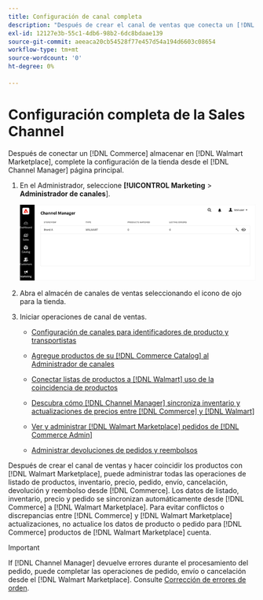 ```yaml
---
title: Configuración de canal completa
description: "Después de crear el canal de ventas que conecta un [!DNL Commerce] Almacene la vista a [!DNL Walmart Marketplace], abra el canal y complete la configuración del canal. A continuación, inicie el proceso para agregar productos, administrar anuncios, inventario, precios y pedidos desde [!DNL Channel Manager]"
exl-id: 12127e3b-55c1-4db6-98b2-6dc8bdaae139
source-git-commit: aeeaca20cb54528f77e457d54a194d6603c08654
workflow-type: tm+mt
source-wordcount: '0'
ht-degree: 0%

---
```


# Configuración completa de la Sales Channel

Después de conectar un [!DNL Commerce] almacenar en [!DNL Walmart Marketplace], complete la configuración de la tienda desde el [!DNL Channel Manager] página principal.

1. En el Administrador, seleccione **[!UICONTROL Marketing** > **Administrador de canales**].

   ![Administrar tiendas del administrador de canales](assets/channel-manager-setup-first-store.png)

1. Abra el almacén de canales de ventas seleccionando el icono de ojo para la tienda.

1. Iniciar operaciones de canal de ventas.

   - [Configuración de canales para identificadores de producto y transportistas](settings-overview.md)

   - [Agregue productos de su [!DNL Commerce Catalog] al Administrador de canales](add-products-to-channel-store.md)

   - [Conectar listas de productos a [!DNL Walmart] uso de la coincidencia de productos](connect-listings-to-marketplace.md)

   - [Descubra cómo [!DNL Channel Manager] sincroniza inventario y actualizaciones de precios entre [!DNL Commerce] y [!DNL Walmart]](inventory-and-price-updates.md)

   - [Ver y administrar [!DNL Walmart Marketplace] pedidos de [!DNL Commerce Admin]](manage-orders.md)

   - [Administrar devoluciones de pedidos y reembolsos](return-refund-orders.md)

Después de crear el canal de ventas y hacer coincidir los productos con [!DNL Walmart Marketplace], puede administrar todas las operaciones de listado de productos, inventario, precio, pedido, envío, cancelación, devolución y reembolso desde [!DNL Commerce]. Los datos de listado, inventario, precio y pedido se sincronizan automáticamente desde [!DNL Commerce] a [!DNL Walmart Marketplace]. Para evitar conflictos o discrepancias entre [!DNL Commerce] y [!DNL Walmart Marketplace] actualizaciones, no actualice los datos de producto o pedido para [!DNL Commerce] productos de [!DNL Walmart Marketplace] cuenta.

>[!IMPORTANT]
>
>If [!DNL Channel Manager] devuelve errores durante el procesamiento del pedido, puede completar las operaciones de pedido, envío o cancelación desde el [!DNL Walmart Marketplace]. Consulte [Corrección de errores de orden](process-orders.md#fix-order-errors).
